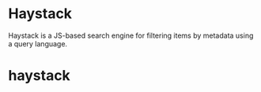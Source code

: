 
# Haystack

Haystack is a JS-based search engine for filtering items by metadata using a query language.
# haystack
